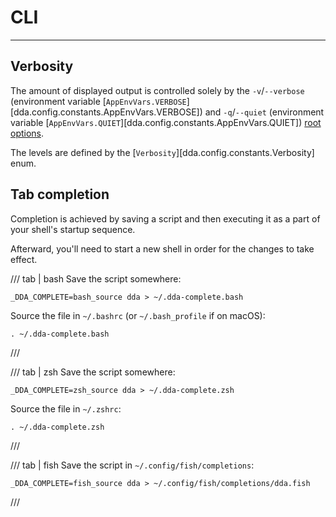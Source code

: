 # CLI

-----

## Verbosity

The amount of displayed output is controlled solely by the `-v`/`--verbose` (environment variable [`AppEnvVars.VERBOSE`][dda.config.constants.AppEnvVars.VERBOSE]) and `-q`/`--quiet` (environment variable [`AppEnvVars.QUIET`][dda.config.constants.AppEnvVars.QUIET]) [root options](commands.md#dda).

The levels are defined by the [`Verbosity`][dda.config.constants.Verbosity] enum.

## Tab completion

Completion is achieved by saving a script and then executing it as a part of your shell's startup sequence.

Afterward, you'll need to start a new shell in order for the changes to take effect.

/// tab | bash
Save the script somewhere:

```console
_DDA_COMPLETE=bash_source dda > ~/.dda-complete.bash
```

Source the file in `~/.bashrc` (or `~/.bash_profile` if on macOS):

```console
. ~/.dda-complete.bash
```
///

/// tab | zsh
Save the script somewhere:

```console
_DDA_COMPLETE=zsh_source dda > ~/.dda-complete.zsh
```

Source the file in `~/.zshrc`:

```console
. ~/.dda-complete.zsh
```
///

/// tab | fish
Save the script in `~/.config/fish/completions`:

```console
_DDA_COMPLETE=fish_source dda > ~/.config/fish/completions/dda.fish
```
///
